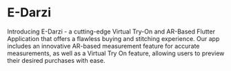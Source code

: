 # E-Darzi

Introducing E-Darzi - a cutting-edge Virtual Try-On and AR-Based Flutter Application that offers a flawless buying and stitching experience. Our app includes an innovative AR-based measurement feature for accurate measurements, as well as a Virtual Try On feature, allowing users to preview their desired purchases with ease.
